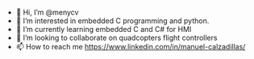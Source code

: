 - 👋 Hi, I’m @menycv
- 👀 I’m interested in embedded C programming and python. 
- 🌱 I’m currently learning embedded C and C# for HMI
- 💞️ I’m looking to collaborate on quadcopters flight controllers
- 📫 How to reach me https://www.linkedin.com/in/manuel-calzadillas/

<!---
menycv/menycv is a ✨ special ✨ repository because its `README.md` (this file) appears on your GitHub profile.
You can click the Preview link to take a look at your changes.
--->
